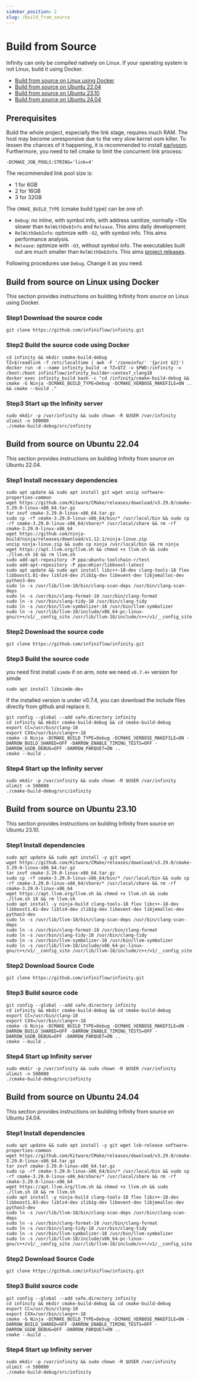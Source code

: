 ```yaml
---
sidebar_position: 2
slug: /build_from_source
---
```


# Build from Source

Infinity can only be compiled natively on Linux. If your operating system is not Linux, build it using Docker.

- [Build from source on Linux using Docker](#build-from-source-on-linux-using-docker)
- [Build from source on Ubuntu 22.04](#build-from-source-on-ubuntu-2204)
- [Build from source on Ubuntu 23.10](#build-from-source-on-ubuntu-2310)
- [Build from source on Ubuntu 24.04](#build-from-source-on-ubuntu-2404)


## Prerequisites

Build the whole project, especially the link stage, requires much RAM. The host may become unresponsive due to the very slow kernel oom killer. To lessen the chances of it happening, it is recommended to install [earlyoom](https://github.com/rfjakob/earlyoom). Furthermore, you need to tell cmake to limit the concurrent link process:

`-DCMAKE_JOB_POOLS:STRING='link=4'`

The recommended link pool size is:

- 1 for 6GB
- 2 for 16GB
- 3 for 32GB

The `CMAKE_BUILD_TYPE` (cmake build type) can be one of:

- `Debug`: no inline, with symbol info, with address sanitize, normally ~10x slower than `RelWithDebInfo` and `Release`. This aims daily development.
- `RelWithDebInfo`: optimize with `-O2`, with symbol info. This aims performance analysis.
- `Release`: optimize with `-O3`, without symbol info. The executables built out are much smaller than `RelWithDebInfo`. This aims [project releases](https://github.com/infiniflow/infinity/releases).

Following procedures use `Debug`. Change it as you need.

## Build from source on Linux using Docker

This section provides instructions on building Infinity from source on Linux using Docker.

### Step1 Download the source code

```shell
git clone https://github.com/infiniflow/infinity.git
```

### Step2 Build the source code using Docker

```shell
cd infinity && mkdir cmake-build-debug
TZ=$(readlink -f /etc/localtime | awk -F '/zoneinfo/' '{print $2}')
docker run -d --name infinity_build -e TZ=$TZ -v $PWD:/infinity -v /boot:/boot infiniflow/infinity_builder:centos7_clang18
docker exec infinity_build bash -c "cd /infinity/cmake-build-debug && cmake -G Ninja -DCMAKE_BUILD_TYPE=Debug -DCMAKE_VERBOSE_MAKEFILE=ON .. && cmake --build ."
```

### Step3 Start up the Infinity server

```shell
sudo mkdir -p /var/infinity && sudo chown -R $USER /var/infinity
ulimit -n 500000
./cmake-build-debug/src/infinity
```

## Build from source on Ubuntu 22.04

This section provides instructions on building Infinity from source on Ubuntu 22.04.

### Step1 Install necessary dependencies

```shell
sudo apt update && sudo apt install git wget unzip software-properties-common
wget https://github.com/Kitware/CMake/releases/download/v3.29.0/cmake-3.29.0-linux-x86_64.tar.gz
tar zxvf cmake-3.29.0-linux-x86_64.tar.gz
sudo cp -rf cmake-3.29.0-linux-x86_64/bin/* /usr/local/bin && sudo cp -rf cmake-3.29.0-linux-x86_64/share/* /usr/local/share && rm -rf cmake-3.29.0-linux-x86_64
wget https://github.com/ninja-build/ninja/releases/download/v1.12.1/ninja-linux.zip
unzip ninja-linux.zip && sudo cp ninja /usr/local/bin && rm ninja
wget https://apt.llvm.org/llvm.sh && chmod +x llvm.sh && sudo ./llvm.sh 18 && rm llvm.sh
sudo add-apt-repository -P ppa:ubuntu-toolchain-r/test
sudo add-apt-repository -P ppa:mhier/libboost-latest
sudo apt update && sudo apt install libc++-18-dev clang-tools-18 flex libboost1.81-dev liblz4-dev zlib1g-dev libevent-dev libjemalloc-dev python3-dev
sudo ln -s /usr/lib/llvm-18/bin/clang-scan-deps /usr/bin/clang-scan-deps
sudo ln -s /usr/bin/clang-format-18 /usr/bin/clang-format
sudo ln -s /usr/bin/clang-tidy-18 /usr/bin/clang-tidy
sudo ln -s /usr/bin/llvm-symbolizer-18 /usr/bin/llvm-symbolizer
sudo ln -s /usr/lib/llvm-18/include/x86_64-pc-linux-gnu/c++/v1/__config_site /usr/lib/llvm-18/include/c++/v1/__config_site
```

### Step2 Download the source code

```shell
git clone https://github.com/infiniflow/infinity.git
```

### Step3 Build the source code

you need first install `simde` if on arm, note we need `v0.7.4+` version for simde

```
sudo apt install libsimde-dev
```
If the installed version is under v0.7.4, you can download the include files directly from github and replace it.


```shell
git config --global --add safe.directory infinity
cd infinity && mkdir cmake-build-debug && cd cmake-build-debug
export CC=/usr/bin/clang-18
export CXX=/usr/bin/clang++-18
cmake -G Ninja -DCMAKE_BUILD_TYPE=Debug -DCMAKE_VERBOSE_MAKEFILE=ON -DARROW_BUILD_SHARED=OFF -DARROW_ENABLE_TIMING_TESTS=OFF -DARROW_GGDB_DEBUG=OFF -DARROW_PARQUET=ON ..
cmake --build .
```

### Step4 Start up the Infinity server

```shell
sudo mkdir -p /var/infinity && sudo chown -R $USER /var/infinity
ulimit -n 500000
./cmake-build-debug/src/infinity
```


## Build from source on Ubuntu 23.10

This section provides instructions on building Infinity from source on Ubuntu 23.10.

### Step1 Install dependencies

```shell
sudo apt update && sudo apt install -y git wget
wget https://github.com/Kitware/CMake/releases/download/v3.29.0/cmake-3.29.0-linux-x86_64.tar.gz
tar zxvf cmake-3.29.0-linux-x86_64.tar.gz
sudo cp -rf cmake-3.29.0-linux-x86_64/bin/* /usr/local/bin && sudo cp -rf cmake-3.29.0-linux-x86_64/share/* /usr/local/share && rm -rf cmake-3.29.0-linux-x86_64
wget https://apt.llvm.org/llvm.sh && chmod +x llvm.sh && sudo ./llvm.sh 18 && rm llvm.sh
sudo apt install -y ninja-build clang-tools-18 flex libc++-18-dev libboost1.81-dev liblz4-dev zlib1g-dev libevent-dev libjemalloc-dev python3-dev
sudo ln -s /usr/lib/llvm-18/bin/clang-scan-deps /usr/bin/clang-scan-deps
sudo ln -s /usr/bin/clang-format-18 /usr/bin/clang-format
sudo ln -s /usr/bin/clang-tidy-18 /usr/bin/clang-tidy
sudo ln -s /usr/bin/llvm-symbolizer-18 /usr/bin/llvm-symbolizer
sudo ln -s /usr/lib/llvm-18/include/x86_64-pc-linux-gnu/c++/v1/__config_site /usr/lib/llvm-18/include/c++/v1/__config_site
```

### Step2 Download Source Code

```shell
git clone https://github.com/infiniflow/infinity.git
```

### Step3 Build source code

```shell
git config --global --add safe.directory infinity
cd infinity && mkdir cmake-build-debug && cd cmake-build-debug
export CC=/usr/bin/clang-18
export CXX=/usr/bin/clang++-18
cmake -G Ninja -DCMAKE_BUILD_TYPE=Debug -DCMAKE_VERBOSE_MAKEFILE=ON -DARROW_BUILD_SHARED=OFF -DARROW_ENABLE_TIMING_TESTS=OFF -DARROW_GGDB_DEBUG=OFF -DARROW_PARQUET=ON ..
cmake --build .
```

### Step4 Start up Infinity server

```shell
sudo mkdir -p /var/infinity && sudo chown -R $USER /var/infinity
ulimit -n 500000
./cmake-build-debug/src/infinity
```

## Build from source on Ubuntu 24.04

This section provides instructions on building Infinity from source on Ubuntu 24.04.

### Step1 Install dependencies

```shell
sudo apt update && sudo apt install -y git wget lsb-release software-properties-common
wget https://github.com/Kitware/CMake/releases/download/v3.29.0/cmake-3.29.0-linux-x86_64.tar.gz
tar zxvf cmake-3.29.0-linux-x86_64.tar.gz
sudo cp -rf cmake-3.29.0-linux-x86_64/bin/* /usr/local/bin && sudo cp -rf cmake-3.29.0-linux-x86_64/share/* /usr/local/share && rm -rf cmake-3.29.0-linux-x86_64
wget https://apt.llvm.org/llvm.sh && chmod +x llvm.sh && sudo ./llvm.sh 18 && rm llvm.sh
sudo apt install -y ninja-build clang-tools-18 flex libc++-18-dev libboost1.83-dev liblz4-dev zlib1g-dev libevent-dev libjemalloc-dev python3-dev
sudo ln -s /usr/lib/llvm-18/bin/clang-scan-deps /usr/bin/clang-scan-deps
sudo ln -s /usr/bin/clang-format-18 /usr/bin/clang-format
sudo ln -s /usr/bin/clang-tidy-18 /usr/bin/clang-tidy
sudo ln -s /usr/bin/llvm-symbolizer-18 /usr/bin/llvm-symbolizer
sudo ln -s /usr/lib/llvm-18/include/x86_64-pc-linux-gnu/c++/v1/__config_site /usr/lib/llvm-18/include/c++/v1/__config_site
```

### Step2 Download Source Code

```shell
git clone https://github.com/infiniflow/infinity.git
```

### Step3 Build source code

```shell
git config --global --add safe.directory infinity
cd infinity && mkdir cmake-build-debug && cd cmake-build-debug
export CC=/usr/bin/clang-18
export CXX=/usr/bin/clang++-18
cmake -G Ninja -DCMAKE_BUILD_TYPE=Debug -DCMAKE_VERBOSE_MAKEFILE=ON -DARROW_BUILD_SHARED=OFF -DARROW_ENABLE_TIMING_TESTS=OFF -DARROW_GGDB_DEBUG=OFF -DARROW_PARQUET=ON ..
cmake --build .
```

### Step4 Start up Infinity server

```shell
sudo mkdir -p /var/infinity && sudo chown -R $USER /var/infinity
ulimit -n 500000
./cmake-build-debug/src/infinity
```
